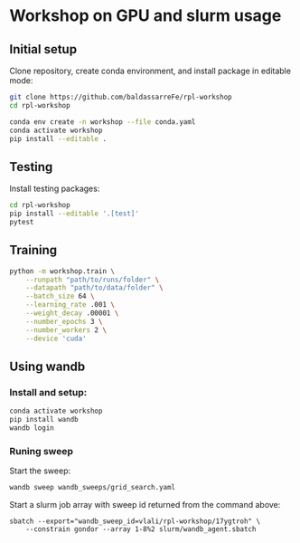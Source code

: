 # Workshop on GPU and slurm usage

## Initial setup

Clone repository, create conda environment, and install package in editable mode:

```bash
git clone https://github.com/baldassarreFe/rpl-workshop
cd rpl-workshop

conda env create -n workshop --file conda.yaml
conda activate workshop
pip install --editable .
```

## Testing

Install testing packages:

```bash
cd rpl-workshop
pip install --editable '.[test]'
pytest
```

## Training

```bash
python -m workshop.train \
    --runpath "path/to/runs/folder" \
    --datapath "path/to/data/folder" \
    --batch_size 64 \
    --learning_rate .001 \
    --weight_decay .00001 \
    --number_epochs 3 \
    --number_workers 2 \
    --device 'cuda'
```

## Using wandb

### Install and setup:

```bash
conda activate workshop
pip install wandb
wandb login
```

### Runing sweep
Start the sweep:
```bash
wandb sweep wandb_sweeps/grid_search.yaml
```

Start a slurm job array with sweep id returned from the command above:
```bach
sbatch --export="wandb_sweep_id=vlali/rpl-workshop/17ygtroh" \
    --constrain gondor --array 1-8%2 slurm/wandb_agent.sbatch
```

